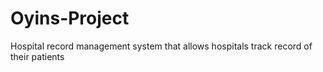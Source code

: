 # Oyins-Project
Hospital record management system that allows hospitals track record of their patients 
